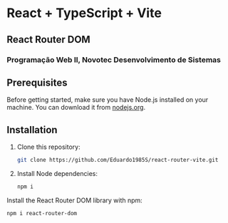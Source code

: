 # React + TypeScript + Vite
## React Router DOM

### Programação Web II, Novotec Desenvolvimento de Sistemas

## Prerequisites
Before getting started, make sure you have Node.js installed on your machine. You can download it from [nodejs.org](https://nodejs.org/).

## Installation
1. Clone this repository:
   ```bash
   git clone https://github.com/Eduardo1985S/react-router-vite.git
   ```
2. Install Node dependencies:
   ```bash
   npm i 
   ```
Install the React Router DOM library with npm:
   ```bash
   npm i react-router-dom 
   ```